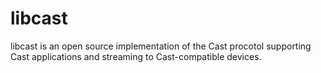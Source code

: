 # libcast

libcast is an open source implementation of the Cast procotol supporting Cast
applications and streaming to Cast-compatible devices.

